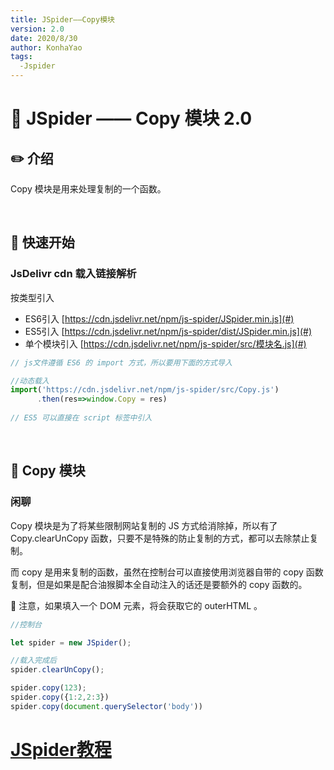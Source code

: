 ```yaml
---
title: JSpider——Copy模块
version: 2.0
date: 2020/8/30
author: KonhaYao
tags:
  -Jspider
---
```


# :book: JSpider —— Copy 模块 2.0

## :pencil2: 介绍
Copy 模块是用来处理复制的一个函数。

<br>

## :hammer: 快速开始

### JsDelivr cdn 载入链接解析
按类型引入 
- ES6引入 [https://cdn.jsdelivr.net/npm/js-spider/JSpider.min.js](#)
- ES5引入 [https://cdn.jsdelivr.net/npm/js-spider/dist/JSpider.min.js](#)
- 单个模块引入 [https://cdn.jsdelivr.net/npm/js-spider/src/模块名.js](#)

```js
// js文件遵循 ES6 的 import 方式，所以要用下面的方式导入

//动态载入
import('https://cdn.jsdelivr.net/npm/js-spider/src/Copy.js')
      .then(res=>window.Copy = res)
      
// ES5 可以直接在 script 标签中引入
```

<br>

## :book: Copy 模块

### 闲聊
Copy 模块是为了将某些限制网站复制的 JS 方式给消除掉，所以有了 Copy.clearUnCopy 函数，只要不是特殊的防止复制的方式，都可以去除禁止复制。

而 copy 是用来复制的函数，虽然在控制台可以直接使用浏览器自带的 copy 函数复制，但是如果是配合油猴脚本全自动注入的话还是要额外的 copy 函数的。

:bee: 注意，如果填入一个 DOM 元素，将会获取它的 outerHTML 。


```js
//控制台

let spider = new JSpider();

//载入完成后
spider.clearUnCopy();

spider.copy(123);
spider.copy({1:2,2:3})
spider.copy(document.querySelector('body'))
```


# [JSpider教程](../JSpider.md)
